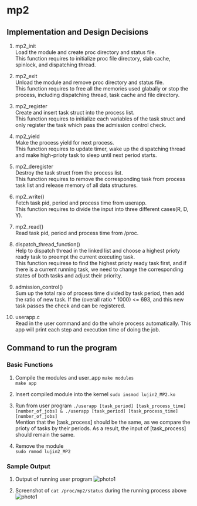 # mp2 

## Implementation and Design Decisions
1) mp2_init  
Load the module and create proc directory and status file.  
This function requires to initialize proc file directory, slab cache, spinlock, and dispatching thread.  

2) mp2_exit  
Unload the module and remove proc directory and status file.  
This function requires to free all the memories used glabally or stop the process, including dispatching thread, task cache and file directory.  

3) mp2_register  
Create and insert task struct into the process list.  
This function requires to initialize each variables of the task struct and only register the task which pass the admission control check.  

4) mp2_yield  
Make the process yield for next process.  
This function requires to update timer, wake up the dispatching thread and make high-prioty task to sleep until next period starts.  

5) mp2_deregister  
Destroy the task struct from the process list.  
This function requires to remove the corresponding task from process task list and release memory of all data structures.  

6) mp2_write()  
Fetch task pid, period and process time from userapp.  
This function requires to divide the input into three different cases(R, D, Y).  

7) mp2_read()  
Read task pid, period and process time from /proc.  

8) dispatch_thread_function()  
Help to dispatch thread in the linked list and choose a highest prioty ready task to preempt the current executing task.  
This function requirese to find the highest prioty ready task first, and if there is a current running task, we need to change the corresponding states of both tasks and adjust their priority.  

9) admission_control()  
Sum up the total raio of process time divided by task period, then add the ratio of new task. If the (overall ratio * 1000) <= 693, and this new task passes the check and can be registered.  

10) userapp.c  
Read in the user command and do the whole process automatically. This app will print each step and execution time of doing the job.   

## Command to run the program
### Basic Functions
1) Compile the modules and user_app
```make modules```\
```make app```

2) Insert compiled module into the kernel
```sudo insmod lujin2_MP2.ko```

3) Run from user program
```./userapp [task_period] [task_process_time] [number_of_jobs] & ./userapp [task_period] [task_process_time] [number_of_jobs]```  
Mention that the [task_process] should be the same, as we compare the prioty of tasks by their periods. As a result, the input of [task_process] should remain the same.

4) Remove the module\
```sudo rmmod lujin2_MP2```


### Sample Output
1) Output of running user program
![photo1](picture1.JPG)

2) Screenshot of ```cat /proc/mp2/status``` during the running process above
![photo1](picture2.JPG)
